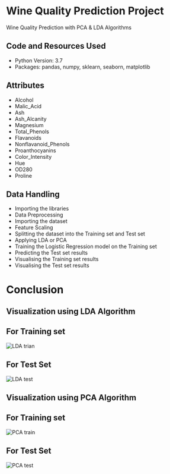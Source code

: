 # Wine Quality Prediction Project

Wine Quality Prediction with PCA & LDA Algorithms

## Code and Resources Used

* Python Version: 3.7
* Packages: pandas, numpy, sklearn, seaborn, matplotlib

## Attributes

* Alcohol
* Malic_Acid
* Ash
* Ash_Alcanity
* Magnesium
* Total_Phenols
* Flavanoids
* Nonflavanoid_Phenols
* Proanthocyanins
* Color_Intensity
* Hue
* OD280
* Proline

## Data Handling

* Importing the libraries
* Data Preprocessing
* Importing the dataset
* Feature Scaling
* Splitting the dataset into the Training set and Test set
* Applying LDA or PCA
* Training the Logistic Regression model on the Training set
* Predicting the Test set results
* Visualising the Training set results
* Visualising the Test set results

# Conclusion

## Visualization using LDA Algorithm

## For Training set
![LDA trian](https://user-images.githubusercontent.com/35190179/92445647-44ec8980-f1d2-11ea-869b-f9f02c155bd5.png)
## For Test Set
![LDA test](https://user-images.githubusercontent.com/35190179/92445660-48801080-f1d2-11ea-82d0-c1538bf7b7d4.png)

## Visualization using PCA Algorithm

## For Training set
![PCA train](https://user-images.githubusercontent.com/35190179/92445669-4a49d400-f1d2-11ea-9595-9e123103731d.png)
## For Test Set
![PCA test](https://user-images.githubusercontent.com/35190179/92445672-4b7b0100-f1d2-11ea-9547-531b786c1402.png)

